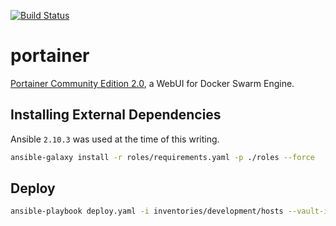 [![Build Status](https://drone-ci.hopto.org/api/badges/Diesel-Net/portainer/status.svg)](https://drone-ci.hopto.org/Diesel-Net/portainer)

# portainer
[Portainer Community Edition 2.0](https://www.portainer.io/), a WebUI for Docker Swarm Engine.

## Installing External Dependencies
Ansible `2.10.3` was used at the time of this writing.
```bash
ansible-galaxy install -r roles/requirements.yaml -p ./roles --force
```

## Deploy
```bash
ansible-playbook deploy.yaml -i inventories/development/hosts --vault-id ~/.tokens/vault.txt
```
